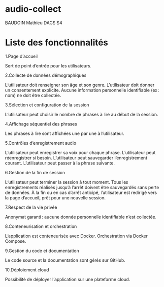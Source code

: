 # audio-collect

BAUDOIN Mathieu DACS S4

# Liste des fonctionnalités

1.Page d’accueil

Sert de point d’entrée pour les utilisateurs.

2.Collecte de données démographiques

L’utilisateur doit renseigner son âge et son genre.
L’utilisateur doit donner un consentement explicite.
Aucune information personnelle identifiable (ex : nom) ne doit être collectée.

3.Sélection et configuration de la session

L’utilisateur peut choisir le nombre de phrases à lire au début de la session.

4.Affichage séquentiel des phrases

Les phrases à lire sont affichées une par une à l’utilisateur.

5.Contrôles d’enregistrement audio

L’utilisateur peut enregistrer sa voix pour chaque phrase.
L’utilisateur peut réenregistrer si besoin.
L’utilisateur peut sauvegarder l’enregistrement courant.
L’utilisateur peut passer à la phrase suivante.

6.Gestion de la fin de session

L’utilisateur peut terminer la session à tout moment.
Tous les enregistrements réalisés jusqu’à l’arrêt doivent être sauvegardés sans perte de données.
À la fin ou en cas d’arrêt anticipé, l’utilisateur est redirigé vers la page d’accueil, prêt pour une nouvelle session.

7.Respect de la vie privée

Anonymat garanti : aucune donnée personnelle identifiable n’est collectée.

8.Conteneurisation et orchestration

L’application est conteneurisée avec Docker.
Orchestration via Docker Compose.

9.Gestion du code et documentation

Le code source et la documentation sont gérés sur GitHub.

10.Déploiement cloud

Possibilité de déployer l’application sur une plateforme cloud.